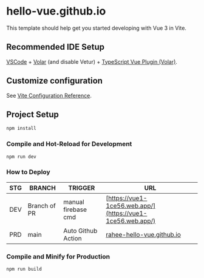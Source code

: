 # hello-vue.github.io

This template should help get you started developing with Vue 3 in Vite.

## Recommended IDE Setup

[VSCode](https://code.visualstudio.com/) + [Volar](https://marketplace.visualstudio.com/items?itemName=Vue.volar) (and disable Vetur) + [TypeScript Vue Plugin (Volar)](https://marketplace.visualstudio.com/items?itemName=Vue.vscode-typescript-vue-plugin).

## Customize configuration

See [Vite Configuration Reference](https://vitejs.dev/config/).

## Project Setup

```sh
npm install
```

### Compile and Hot-Reload for Development

```sh
npm run dev
```

### How to Deploy
|STG|BRANCH|TRIGGER|URL|
|------|---|---|---|
|DEV|Branch of PR|manual firebase cmd|[https://vue1-1ce56.web.app/](https://vue1-1ce56.web.app/)|
|PRD|main|Auto Github Action|[rahee-hello-vue.github.io](https://github.com/rahee-hello-vue/rahee-hello-vue.github.io)|

### Compile and Minify for Production

```sh
npm run build
```
